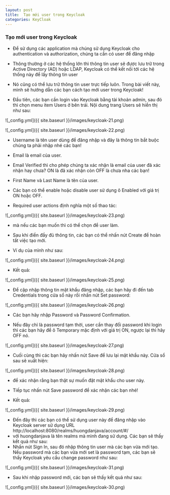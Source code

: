 ```yaml
---
layout: post
title:  Tạo mới user trong Keycloak
categories: KeyCloak
---
```


### Tạo mới user trong Keycloak

- Để sử dụng các application mà chúng sử dụng Keycloak cho authentication và authorization, chúng ta cần có user để đăng nhập

- Thông thường ở các hệ thống lớn thì thông tin user sẽ được lưu trữ trong Active Directory (AD) hoặc LDAP, Keycloak có thể kết nối tới các hệ thống này để lấy thông tin user

- Nó cũng có thể lưu trữ thông tin user trực tiếp luôn. Trong bài viết này, mình sẽ hướng dẫn các bạn cách tạo mới user trong Keycloak!

- Đầu tiên, các bạn cần login vào Keycloak bằng tài khoản admin, sau đó thì chọn menu item Users ở bên trái. Nội dung trang Users sẽ hiển thị như sau:

![_config.yml]({{ site.baseurl }}/images/keycloak-21.png)

![_config.yml]({{ site.baseurl }}/images/keycloak-22.png)

- Username là tên user dùng để đăng nhập và đây là thông tin bắt buộc chúng ta phải nhập nhé các bạn!

- Email là email của user.

- Email Verified thì cho phép chúng ta xác nhận là email của user đã xác nhận hay chưa? ON là đã xác nhận còn OFF là chưa nha các bạn!

- First Name và Last Name là tên của user.

- Các bạn có thể enable hoặc disable user sử dụng ô Enabled với giá trị ON hoặc OFF.

- Required user actions định nghĩa một số thao tác:

![_config.yml]({{ site.baseurl }}/images/keycloak-23.png)

- mà nếu các bạn muốn thì có thể chọn để user làm.

- Sau khi điền đầy đủ thông tin, các bạn có thể nhấn nút Create để hoàn tất việc tạo mới.

- Ví dụ của mình như sau:

![_config.yml]({{ site.baseurl }}/images/keycloak-24.png)

- Kết quả:

![_config.yml]({{ site.baseurl }}/images/keycloak-25.png)

- Để cập nhập thông tin mật khẩu đăng nhập, các bạn hãy đi đến tab Credentials trong cửa sổ này rồi nhấn nút Set password:

![_config.yml]({{ site.baseurl }}/images/keycloak-26.png)

- Các bạn hãy nhập Password và Password Confirmation.

- Nếu đây chỉ là password tạm thời, user cần thay đổi password khi login thì các bạn hãy để ô Temporary mặc định với giá trị ON, ngược lại thì hãy OFF nó.

![_config.yml]({{ site.baseurl }}/images/keycloak-27.png)

- Cuối cùng thì các bạn hãy nhấn nút Save để lưu lại mật khẩu này. Cửa sổ sau sẽ xuất hiện:

![_config.yml]({{ site.baseurl }}/images/keycloak-28.png)

- để xác nhận rằng bạn thật sự muốn đặt mật khẩu cho user này.

- Tiếp tục nhấn nút Save password để xác nhận các bạn nhé!

- Kết quả:

![_config.yml]({{ site.baseurl }}/images/keycloak-29.png)

- Đến đây thì các bạn có thể sử dụng user này để đăng nhập vào Keycloak server sử dụng URL http://localhost:8080/realms/huongdanjava/account/#/ 
- với huongdanjava là tên realms mà mình đang sử dụng. Các bạn sẽ thấy kết quả như sau:
- Nhấn nút Sign In, sau đó nhập thông tin user mà các bạn vừa mới tạo. Nếu password mà các bạn vừa mới set là password tạm, các bạn sẽ thấy Keycloak yêu cầu change password như sau:

![_config.yml]({{ site.baseurl }}/images/keycloak-31.png)

- Sau khi nhập password mới, các bạn sẽ thấy kết quả như sau: 
 
![_config.yml]({{ site.baseurl }}/images/keycloak-30.png)